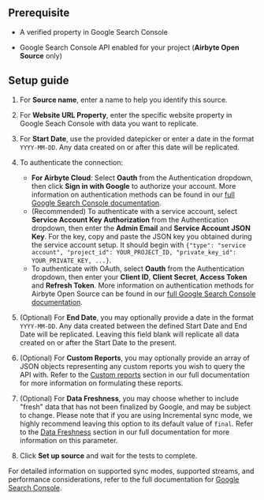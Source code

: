 ## Prerequisite

- A verified property in Google Search Console
<!-- env:oss -->
- Google Search Console API enabled for your project (**Airbyte Open Source** only)
<!-- /env:oss -->

## Setup guide

1. For **Source name**, enter a name to help you identify this source.
2. For **Website URL Property**, enter the specific website property in Google Seach Console with data you want to replicate.
3. For **Start Date**, use the provided datepicker or enter a date in the format `YYYY-MM-DD`. Any data created on or after this date will be replicated.
4. To authenticate the connection:

   <!-- env:cloud -->
   - **For Airbyte Cloud**: Select **Oauth** from the Authentication dropdown, then click **Sign in with Google** to authorize your account. More information on authentication methods can be found in our [full Google Search Console documentation](https://docs.airbyte.io/integrations/sources/google-search-console#setup-guide).
   <!-- /env:cloud -->
   <!-- env:oss -->
   - (Recommended) To authenticate with a service account, select **Service Account Key Authorization** from the Authentication dropdown, then enter the **Admin Email** and **Service Account JSON Key**. For the key, copy and paste the JSON key you obtained during the service account setup. It should begin with `{"type": "service account", "project_id": YOUR_PROJECT_ID, "private_key_id": YOUR_PRIVATE_KEY, ...}`.
   - To authenticate with OAuth, select **Oauth** from the Authentication dropdown, then enter your **Client ID**, **Client Secret**, **Access Token** and **Refresh Token**. More information on authentication methods for Airbyte Open Source can be found in our [full Google Search Console documentation](https://docs.airbyte.io/integrations/sources/google-search-console#setup-guide).
   <!-- /env:oss -->

5. (Optional) For **End Date**, you may optionally provide a date in the format `YYYY-MM-DD`. Any data created between the defined Start Date and End Date will be replicated. Leaving this field blank will replicate all data created on or after the Start Date to the present.
6. (Optional) For **Custom Reports**, you may optionally provide an array of JSON objects representing any custom reports you wish to query the API with. Refer to the [Custom reports](https://docs.airbyte.com/integrations/sources/google-search-console#custom-reports) section in our full documentation for more information on formulating these reports.
7. (Optional) For **Data Freshness**, you may choose whether to include "fresh" data that has not been finalized by Google, and may be subject to change. Please note that if you are using Incremental sync mode, we highly recommend leaving this option to its default value of `final`. Refer to the [Data Freshness](https://docs.airbyte.com/integrations/sources/google-search-console#data-freshness) section in our full documentation for more information on this parameter.
8. Click **Set up source** and wait for the tests to complete.

For detailed information on supported sync modes, supported streams, and performance considerations, refer to the full documentation for [Google Search Console](https://docs.airbyte.com/integrations/sources/google-search-console/).
